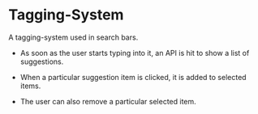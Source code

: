 # Tagging-System

A tagging-system used in search bars.

* As soon as the user starts typing into it, an API is hit to show a list of suggestions. 

* When a particular suggestion item is clicked, it is added to selected items.

* The user can also remove a particular selected item.
